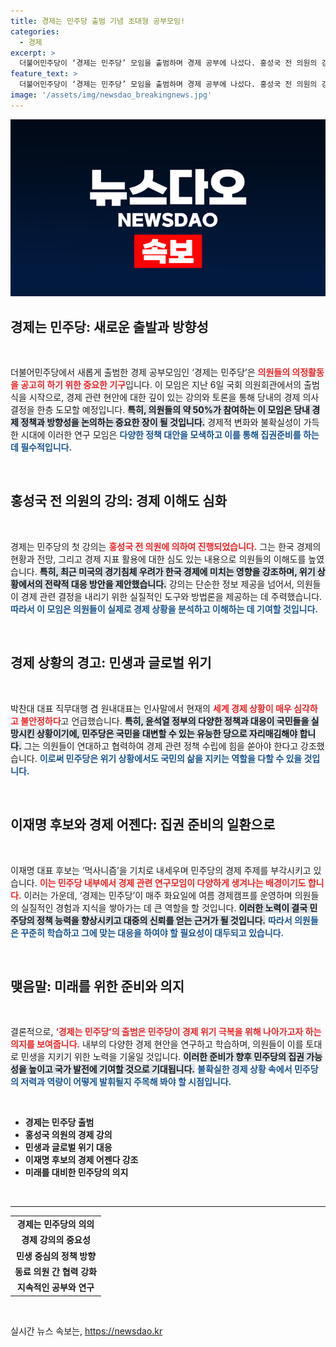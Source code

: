 ```yaml
---
title: 경제는 민주당 출범 기념 초대형 공부모임!
categories:
  - 경제
excerpt: >
  더불어민주당이 ‘경제는 민주당’ 모임을 출범하며 경제 공부에 나섰다. 홍성국 전 의원의 강의로 시작한 이 프로그램은 의원들이 민생과 경제 위기에 대비하기 위한 전략을 모색하는 자리로, 84명의 의원이 참여한다.
feature_text: >
  더불어민주당이 ‘경제는 민주당’ 모임을 출범하며 경제 공부에 나섰다. 홍성국 전 의원의 강의로 시작한 이 프로그램은 의원들이 민생과 경제 위기에 대비하기 위한 전략을 모색하는 자리로, 84명의 의원이 참여한다.
image: '/assets/img/newsdao_breakingnews.jpg'
---
```


<p><img src="/assets/img/newsdao_breakingnews.jpg" alt="ranknews 속보" /></p>

<h2 data-ke-size="size26">경제는 민주당: 새로운 출발과 방향성</h2>

<p data-ke-size="size16">&nbsp;</p>

<p data-ke-size="size16">더불어민주당에서 새롭게 출범한 경제 공부모임인 ‘경제는 민주당’은 <b><span style="color: #ee2323;">의원들의 의정활동을 공고히 하기 위한 중요한 기구</span></b>입니다. 이 모임은 지난 6일 국회 의원회관에서의 출범식을 시작으로, 경제 관련 현안에 대한 깊이 있는 강의와 토론을 통해 당내의 경제 의사 결정을 한층 도모할 예정입니다. <b><span style="background-color: #21538527;">특히, 의원들의 약 50%가 참여하는 이 모임은 당내 경제 정책과 방향성을 논의하는 중요한 장이 될 것입니다.</span></b> 경제적 변화와 불확실성이 가득한 시대에 이러한 연구 모임은 <b><span style="color: #1a5490;">다양한 정책 대안을 모색하고 이를 통해 집권준비를 하는 데 필수적입니다.</span></b></p>

<p data-ke-size="size16">&nbsp;</p>

<h2 data-ke-size="size26">홍성국 전 의원의 강의: 경제 이해도 심화</h2>

<p data-ke-size="size16">&nbsp;</p>

<p data-ke-size="size16">경제는 민주당의 첫 강의는 <b><span style="color: #ee2323;">홍성국 전 의원에 의하여 진행되었습니다.</span></b> 그는 한국 경제의 현황과 전망, 그리고 경제 지표 활용에 대한 심도 있는 내용으로 의원들의 이해도를 높였습니다. <b><span style="background-color: #21538527;">특히, 최근 미국의 경기침체 우려가 한국 경제에 미치는 영향을 강조하며, 위기 상황에서의 전략적 대응 방안을 제안했습니다.</span></b> 강의는 단순한 정보 제공을 넘어서, 의원들이 경제 관련 결정을 내리기 위한 실질적인 도구와 방법론을 제공하는 데 주력했습니다. <b><span style="color: #1a5490;">따라서 이 모임은 의원들이 실제로 경제 상황을 분석하고 이해하는 데 기여할 것입니다.</span></b></p>

<p data-ke-size="size16">&nbsp;</p>

<h2 data-ke-size="size26">경제 상황의 경고: 민생과 글로벌 위기</h2>

<p data-ke-size="size16">&nbsp;</p>

<p data-ke-size="size16">박찬대 대표 직무대행 겸 원내대표는 인사말에서 현재의 <b><span style="color: #ee2323;">세계 경제 상황이 매우 심각하고 불안정하다</span></b>고 언급했습니다. <b><span style="background-color: #21538527;">특히, 윤석열 정부의 다양한 정책과 대응이 국민들을 실망시킨 상황이기에, 민주당은 국민을 대변할 수 있는 유능한 당으로 자리매김해야 합니다.</span></b> 그는 의원들이 연대하고 협력하여 경제 관련 정책 수립에 힘을 쏟아야 한다고 강조했습니다. <b><span style="color: #1a5490;">이로써 민주당은 위기 상황에서도 국민의 삶을 지키는 역할을 다할 수 있을 것입니다.</span></b></p>

<p data-ke-size="size16">&nbsp;</p>

<h2 data-ke-size="size26">이재명 후보와 경제 어젠다: 집권 준비의 일환으로</h2>

<p data-ke-size="size16">&nbsp;</p>

<p data-ke-size="size16">이재명 대표 후보는 ‘먹사니즘’을 기치로 내세우며 민주당의 경제 주제를 부각시키고 있습니다. <b><span style="color: #ee2323;">이는 민주당 내부에서 경제 관련 연구모임이 다양하게 생겨나는 배경이기도 합니다.</span></b> 이러는 가운데, ‘경제는 민주당’이 매주 화요일에 여름 경제캠프를 운영하며 의원들의 실질적인 경험과 지식을 쌓아가는 데 큰 역할을 할 것입니다. <b><span style="background-color: #21538527;">이러한 노력이 결국 민주당의 정책 능력을 향상시키고 대중의 신뢰를 얻는 근거가 될 것입니다.</span></b> <b><span style="color: #1a5490;">따라서 의원들은 꾸준히 학습하고 그에 맞는 대응을 하여야 할 필요성이 대두되고 있습니다.</span></b></p>

<p data-ke-size="size16">&nbsp;</p>

<h2 data-ke-size="size26">맺음말: 미래를 위한 준비와 의지</h2>

<p data-ke-size="size16">&nbsp;</p>

<p data-ke-size="size16">결론적으로, <b><span style="color: #ee2323;">‘경제는 민주당’의 출범은 민주당이 경제 위기 극복을 위해 나아가고자 하는 의지를 보여줍니다.</span></b> 내부의 다양한 경제 현안을 연구하고 학습하며, 의원들이 이를 토대로 민생을 지키기 위한 노력을 기울일 것입니다. <b><span style="background-color: #21538527;">이러한 준비가 향후 민주당의 집권 가능성을 높이고 국가 발전에 기여할 것으로 기대됩니다.</span></b> <b><span style="color: #1a5490;">불확실한 경제 상황 속에서 민주당의 저력과 역량이 어떻게 발휘될지 주목해 봐야 할 시점입니다.</span></b></p>

<p data-ke-size="size16">&nbsp;</p>

<ul>
    <li><b>경제는 민주당 출범</b></li>
    <li><b>홍성국 의원의 경제 강의</b></li>
    <li><b>민생과 글로벌 위기 대응</b></li>
    <li><b>이재명 후보의 경제 어젠다 강조</b></li>
    <li><b>미래를 대비한 민주당의 의지</b></li>
</ul>

<p data-ke-size="size16">&nbsp;</p>

<hr>

<table style="width: 100%; text-align: center;">
    <tr>
        <td style="text-align: center; height: 17px;"><b>경제는 민주당의 의의</b></td>
    </tr>
    <tr>
        <td style="text-align: center; height: 17px;"><b>경제 강의의 중요성</b></td>
    </tr>
    <tr>
        <td style="text-align: center; height: 17px;"><b>민생 중심의 정책 방향</b></td>
    </tr>
    <tr>
        <td style="text-align: center; height: 17px;"><b>동료 의원 간 협력 강화</b></td>
    </tr>
    <tr>
        <td style="text-align: center; height: 17px;"><b>지속적인 공부와 연구</b></td>
    </tr>
</table>

<p data-ke-size="size16">&nbsp;</p>
실시간 뉴스 속보는, <a href="https://newsdao.kr" rel="dofollow">https://newsdao.kr</a>


